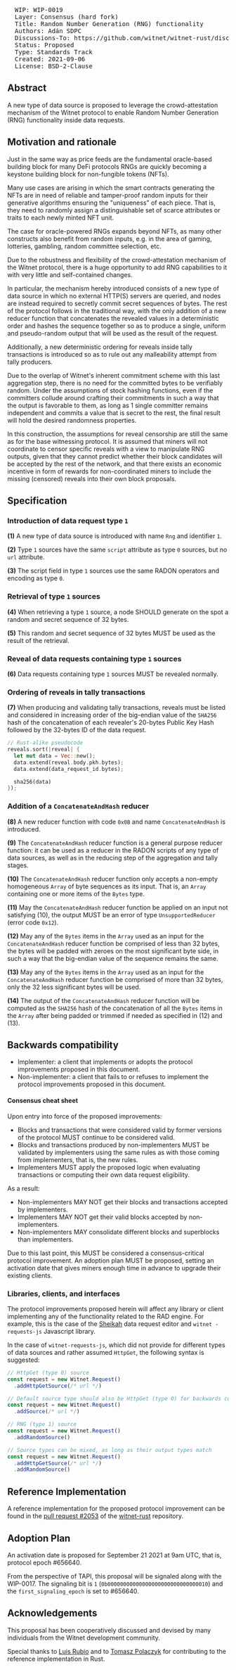 <pre>
  WIP: WIP-0019
  Layer: Consensus (hard fork)
  Title: Random Number Generation (RNG) functionality
  Authors: Adán SDPC <adan@witnet.foundation>
  Discussions-To: https://github.com/witnet/witnet-rust/discussions/2058
  Status: Proposed
  Type: Standards Track
  Created: 2021-09-06
  License: BSD-2-Clause
</pre>


## Abstract

A new type of data source is proposed to leverage the crowd-attestation mechanism of the Witnet protocol to enable
Random Number Generation (RNG) functionality inside data requests.


## Motivation and rationale

Just in the same way as price feeds are the fundamental oracle-based building block for many DeFi protocols RNGs are
quickly becoming a keystone building block for non-fungible tokens (NFTs).

Many use cases are arising in which the smart contracts generating the NFTs are in need of reliable and tamper-proof
random inputs for their generative algorithms ensuring the "uniqueness" of each piece. That is, they need to randomly
assign a distinguishable set of scarce attributes or traits to each newly minted NFT unit.

The case for oracle-powered RNGs expands beyond NFTs, as many other constructs also benefit from random inputs, e.g.
in the area of gaming, lotteries, gambling, random committee selection, etc.

Due to the robustness and flexibility of the crowd-attestation mechanism of the Witnet protocol, there is a huge
opportunity to add RNG capabilities to it with very little and self-contained changes.

In particular, the mechanism hereby introduced consists of a new type of data source in which no external HTTP(S)
servers are queried, and nodes are instead required to secretly commit secret sequences of bytes. The rest of the
protocol follows in the traditional way, with the only addition of a new reducer function that concatenates the
revealed values in a deterministic order and hashes the sequence together so as to produce a single, uniform and
pseudo-random output that will be used as the result of the request.

Additionally, a new deterministic ordering for reveals inside tally transactions is introduced so as to rule out any
malleability attempt from tally producers. 

Due to the overlap of Witnet's inherent commitment scheme with this last aggregation step, there is no need for the
committed bytes to be verifiably random. Under the assumptions of stock hashing functions, even if the committers
collude around crafting their commitments in such a way that the output is favorable to them, as long as 1 single
committer remains independent and commits a value that is secret to the rest, the final result will hold the desired
randomness properties.

In this construction, the assumptions for reveal censorship are still the same as for the base witnessing protocol.
It is assumed that miners will not coordinate to censor specific reveals with a view to manipulate RNG outputs, given
that they cannot predict whether their block candidates will be accepted by the rest of the network, and that there
exists an economic incentive in form of rewards for non-coordinated miners to include the missing (censored) reveals
into their own block proposals.

## Specification

### Introduction of data request type `1`

**(1)** A new type of data source is introduced with name `Rng` and identifier `1`.

**(2)** Type `1` sources have the same `script` attribute as type `0` sources, but no `url` attribute.

**(3)** The script field in type `1` sources use the same RADON operators and encoding as type `0`.

### Retrieval of type `1` sources

**(4)** When retrieving a type `1` source, a node SHOULD generate on the spot a random and secret sequence of 32
bytes.

**(5)** This random and secret sequence of 32 bytes MUST be used as the result of the retrieval. 

### Reveal of data requests containing type `1` sources

**(6)** Data requests containing type `1` sources MUST be revealed normally.

### Ordering of reveals in tally transactions

**(7)** When producing and validating tally transactions, reveals must be listed and considered in increasing order
of the big-endian value of the `SHA256` hash of the concatenation of each revealer's 20-bytes Public Key Hash followed
by the 32-bytes ID of the data request.

```rust
// Rust-alike pseudocode
reveals.sort(|reveal| {
  let mut data = Vec::new();
  data.extend(reveal.body.pkh.bytes);
  data.extend(data_request_id.bytes);

  sha256(data)
});
```

### Addition of a `ConcatenateAndHash` reducer

**(8)** A new reducer function with code `0x0B` and name `ConcatenateAndHash` is introduced.

**(9)** The `ConcatenateAndHash` reducer function is a general purpose reducer function: it can be used as a reducer
in the RADON scripts of any type of data sources, as well as in the reducing step of the aggregation and tally stages.

**(10)** The `ConcatenateAndHash` reducer function only accepts a non-empty homogeneous `Array` of byte sequences as its
input. That is, an `Array` containing one or more items of the `Bytes` type.

**(11)** May the `ConcatenateAndHash` reducer function be applied on an input not satisfying (10), the output MUST be an
error of type `UnsupportedReducer` (error code `0x12`).

**(12)** May any of the `Bytes` items in the `Array` used as an input for the `ConcatenateAndHash` reducer function be
comprised of less than 32 bytes, the bytes will be padded with zeroes on the most significant byte side, in such a way
that the big-endian value of the sequence remains the same.

**(13)** May any of the `Bytes` items in the `Array` used as an input for the `ConcatenateAndHash` reducer function be
comprised of more than 32 bytes, only the 32 less significant bytes will be used.

**(14)** The output of the  `ConcatenateAndHash` reducer function will be computed as the `SHA256` hash of the
concatenation of all the `Bytes` items in the `Array` after being padded or trimmed if needed as specified in (12) and
(13).


## Backwards compatibility

- Implementer: a client that implements or adopts the protocol improvements proposed in this document.
- Non-implementer: a client that fails to or refuses to implement the protocol improvements proposed in this document.

#### Consensus cheat sheet

Upon entry into force of the proposed improvements:

- Blocks and transactions that were considered valid by former versions of the protocol MUST continue to be considered valid.
- Blocks and transactions produced by non-implementers MUST be validated by implementers using the same rules as with those coming from implementers, that is, the new rules.
- Implementers MUST apply the proposed logic when evaluating transactions or computing their own data request eligibility.

As a result:

- Non-implementers MAY NOT get their blocks and transactions accepted by implementers.
- Implementers MAY NOT get their valid blocks accepted by non-implementers.
- Non-implementers MAY consolidate different blocks and superblocks than implementers.

Due to this last point, this MUST be considered a consensus-critical protocol improvement. An adoption plan MUST be proposed, setting an activation date that gives miners enough time in advance to upgrade their existing clients.

### Libraries, clients, and interfaces

The protocol improvements proposed herein will affect any library or client implementing any of the functionality
related to the RAD engine. For example, this is the case of the [Sheikah][sheikah] data request editor and `witnet
-requests-js` Javascript library.

In the case of `witnet-requests-js`, which did not provide for different types of data sources and rather assumed
`HttpGet`, the following syntax is suggested:

```js
// HttpGet (type 0) source
const request = new Witnet.Request()
  .addHttpGetSource(/* url */)

// Default source type should also be HttpGet (type 0) for backwards compatibility
const request = new Witnet.Request()
  .addSource(/* url */)

// RNG (type 1) source
const request = new Witnet.Request()
  .addRandomSource()

// Source types can be mixed, as long as their output types match
const request = new Witnet.Request()
  .addHttpGetSource(/* url */)
  .addRandomSource()
```
  

## Reference Implementation

A reference implementation for the proposed protocol improvement can be found in the [pull request #2053](https://github.com/witnet/witnet-rust/pull/2053) of the [witnet-rust] repository.


## Adoption Plan

An activation date is proposed for September 21 2021 at 9am UTC, that is, protocol epoch #656640.

From the perspective of TAPI, this proposal will be signaled along with the WIP-0017. The signaling bit is `1` (`0b00000000000000000000000000000010`) and the `first_signaling_epoch` is set to #656640.

## Acknowledgements

This proposal has been cooperatively discussed and devised by many individuals from the Witnet development community.

Special thanks to [Luis Rubio][lrubiorod] and to [Tomasz Polaczyk][tmpolaczyk] for contributing to the reference implementation in Rust.


[lrubiorod]: https://github.com/lrubiorod
[sheikah]: https://github.com/witnet/sheikah
[tmpolaczyk]: https://github.com/tmpolaczyk
[witnet-requests-js]: https://github.com/witnet/witnet-requests-js
[witnet-rust]: https://github.com/witnet/witnet-rust/
